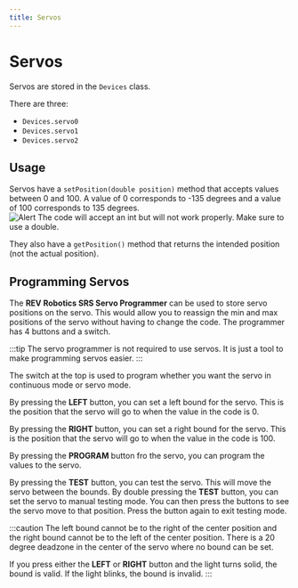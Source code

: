 ```yaml
---
title: Servos
---
```


# Servos

Servos are stored in the `Devices` class.

There are three:
 - `Devices.servo0`
 - `Devices.servo1`
 - `Devices.servo2`

## Usage
Servos have a `setPosition(double position)` method that accepts values between 0 and 100. A value of 0 corresponds to -135 degrees 
and a value of 100 corresponds to 135 degrees.  
![Alert](/img/alert-triangle.svg) The code will accept an int but will not work properly. Make sure to use a double.  
  
They also have a `getPosition()` method that returns the intended position (not the actual position).

## Programming Servos
The **REV Robotics SRS Servo Programmer** can be used to store servo positions on the servo. This would allow you to 
reassign the min and max positions of the servo without having to change the code. The programmer has 4 buttons and a switch.

:::tip
The servo programmer is not required to use servos. It is just a tool to make programming servos easier.
:::

The switch at the top is used to program whether you want the servo in continuous mode or servo mode.

By pressing the **LEFT** button, you can set a left bound for the servo. This is the position that the servo will go to when the
value in the code is 0.

By pressing the **RIGHT** button, you can set a right bound for the servo. This is the position that the servo will go to when the
value in the code is 100.

By pressing the **PROGRAM** button fro the servo, you can program the values to the servo.

By pressing the **TEST** button, you can test the servo. This will move the servo between the bounds. By double pressing the **TEST** button, 
you can set the servo to manual testing mode. You can then press the buttons to see the servo move to that position. Press the button again to
exit testing mode.

:::caution
The left bound cannot be to the right of the center position and the right bound cannot be to the left of the center position.
There is a 20 degree deadzone in the center of the servo where no bound can be set.

If you press either the **LEFT** or **RIGHT** button and the light turns solid, the bound is valid. If the light blinks, the bound is invalid.
:::
